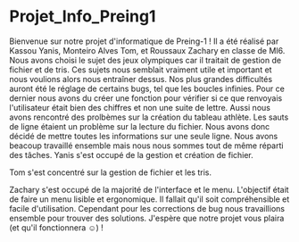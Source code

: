 # Projet_Info_Preing1
Bienvenue sur notre projet d'informatique de Preing-1 !
Il a été réalisé par Kassou Yanis, Monteiro Alves Tom, et Roussaux Zachary en classe de MI6.
Nous avons choisi le sujet des jeux olympiques car il traitait de gestion de fichier et de tris. Ces sujets nous semblait vraiment utile et important et nous voulions alors nous entraîner dessus.
Nos plus grandes difficultés auront été le réglage de certains bugs, tel que les boucles infinies.
Pour ce dernier nous avons du créer une fonction pour vérifier si ce que renvoyais l'utilisateur était bien des chiffres et non une suite de lettre.
Aussi nous avons rencontré des prolbèmes sur la création du tableau athlète.
Les sauts de ligne étaient un problème sur la lecture du fichier. Nous avons donc décidé de mettre toutes les informations sur une seule ligne.
Nous avons beacoup travaillé ensemble mais nous nous sommes tout de même réparti des tâches.
Yanis s'est occupé de la gestion et création de fichier.

Tom s'est concentré sur la gestion de fichier et les tris.

Zachary s'est occupé de la majorité de l'interface et le menu.
L'objectif était de faire un menu lisible et ergonomique. Il fallait qu'il soit compréhensible et facile d'utilisation.
Cependant pour les corrections de bug nous travaillions ensemble pour trouver des solutions.
J'espère que notre projet vous plaira (et qu'il fonctionnera ☺) !
